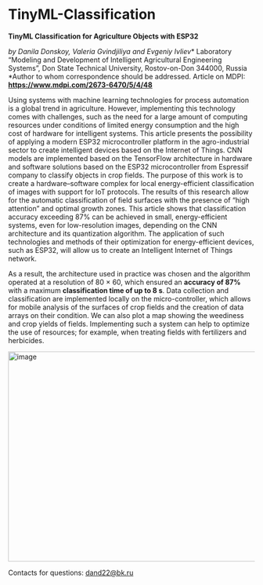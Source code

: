 # TinyML-Classification
**TinyML Classification for Agriculture Objects with ESP32**

  **by Danila Donskoy*, Valeria Gvindjiliya and Evgeniy Ivliev**
  Laboratory “Modeling and Development of Intelligent Agricultural Engineering Systems”, Don State Technical University, Rostov-on-Don 344000, Russia
  *Author to whom correspondence should be addressed.
  Article on MDPI: **https://www.mdpi.com/2673-6470/5/4/48**

  Using systems with machine learning technologies for process automation is a global trend in agriculture. However, implementing this technology comes with challenges, such as the need for a large amount of computing resources under conditions of limited energy consumption and the high cost of hardware for intelligent systems. This article presents the possibility of applying a modern ESP32 microcontroller platform in the agro-industrial sector to create intelligent devices based on the Internet of Things. CNN models are implemented based on the TensorFlow architecture in hardware and software solutions based on the ESP32 microcontroller from Espressif company to classify objects in crop fields. The purpose of this work is to create a hardware–software complex for local energy-efficient classification of images with support for IoT protocols. The results of this research allow for the automatic classification of field surfaces with the presence of “high attention” and optimal growth zones. This article shows that classification accuracy exceeding 87% can be achieved in small, energy-efficient systems, even for low-resolution images, depending on the CNN architecture and its quantization algorithm. The application of such technologies and methods of their optimization for energy-efficient devices, such as ESP32, will allow us to create an Intelligent Internet of Things network.

  As a result, the architecture used in practice was chosen and the algorithm operated at a resolution of 80 × 60, which ensured an **accuracy of 87%** with a maximum **classification time of up to 8 s**. Data collection and classification are implemented locally on the micro-controller, which allows for mobile analysis of the surfaces of crop fields and the creation of data arrays on their condition. We can also plot a map showing the weediness and crop yields of fields. Implementing such a system can help to optimize the use of resources; for example, when treating fields with fertilizers and herbicides.


<img width="706" height="428" alt="image" src="https://github.com/user-attachments/assets/c27c0ba0-b0fd-4625-9273-87d4f16f9248" />

Contacts for questions: dand22@bk.ru
